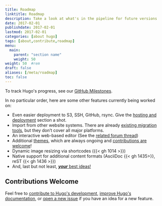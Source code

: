 ```yaml
---
title: Roadmap
linktitle: Roadmap
description: Take a look at what's in the pipeline for future versions of the Hugo project.
date: 2017-02-01
publishdate: 2017-02-01
lastmod: 2017-02-01
categories: [about hugo]
tags: [about,contribute,roadmap]
menu:
  main:
    parent: "section name"
    weight: 50
weight: 50	#rem
draft: false
aliases: [/meta/roadmap]
toc: false
---
```


To track Hugo's progress, see our [GitHub Milestones][milestones].

In no particular order, here are some other features currently being worked on:

* Even easier deployment to S3, SSH, GitHub, rsync. Give the [hosting and deployment][] section a shot.
* Import from other website systems. There are already [existing migration tools][migrate], but they don’t cover all major platforms.
* An interactive web-based editor (See the [related forum thread][])
* Additional [themes][], which are always ongoing and [contributions are welcome][themescontrib]!
* Dynamic image resizing via shortcodes ({{< gh 1014 >}})
* Native support for additional content formats (AsciiDoc {{< gh 1435>}}, reST {{< gh 1436 >}})
* And, last but not least, [***your*** best ideas!][]

## Contributions Welcome

Feel free to [contribute to Hugo's development][devcontribute], [improve Hugo's documentation][doccontribute], or [open a new issue][newissue] if you have an idea for a new feature.

[#98]: https://github.com/spf13/hugo/issues/98
[#1014]: https://github.com/spf13/hugo/issues/1014
[#1435]: https://github.com/spf13/hugo/issues/1435
[#1436]: https://github.com/spf13/hugo/issues/1436
[devcontribute]: /contribute/development/
[doccontribute]: /contribute/documentation/
[hosting and deployment]: /hosting-and-deployment/
[migrate]: /tools/migrations/
[milestones]: https://github.com/spf13/hugo/milestone/14
[newissue]: https://github.com/spf13/hugo/issues/
[related forum thread]: https://discuss.gohugo.io/t/web-based-editor/155
[themes]: /themes/
[themescontrib]: /contribute/themes/
[tutorials]: /tutorials
[***your*** best ideas!]: /contribute/